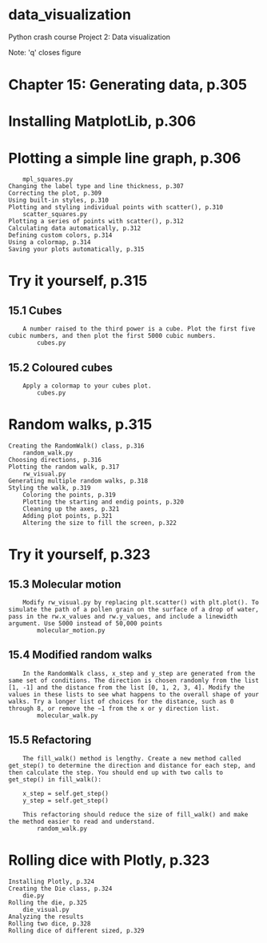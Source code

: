# data_visualization

Python crash course
Project 2: Data visualization

Note: 'q' closes figure

# Chapter 15: Generating data, p.305

# Installing MatplotLib, p.306
# Plotting a simple line graph, p.306
        mpl_squares.py
    Changing the label type and line thickness, p.307
    Correcting the plot, p.309
    Using built-in styles, p.310
    Plotting and styling individual points with scatter(), p.310
        scatter_squares.py
    Plotting a series of points with scatter(), p.312
    Calculating data automatically, p.312
    Defining custom colors, p.314
    Using a colormap, p.314
    Saving your plots automatically, p.315


# Try it yourself, p.315
## 15.1 Cubes
        A number raised to the third power is a cube. Plot the first five cubic numbers, and then plot the first 5000 cubic numbers.
            cubes.py
    
## 15.2 Coloured cubes
        Apply a colormap to your cubes plot.
            cubes.py


# Random walks, p.315
    Creating the RandomWalk() class, p.316
        random_walk.py
    Choosing directions, p.316
    Plotting the random walk, p.317
        rw_visual.py
    Generating multiple random walks, p.318
    Styling the walk, p.319
        Coloring the points, p.319
        Plotting the starting and endig points, p.320
        Cleaning up the axes, p.321
        Adding plot points, p.321
        Altering the size to fill the screen, p.322


# Try it yourself, p.323
## 15.3 Molecular motion
        Modify rw_visual.py by replacing plt.scatter() with plt.plot(). To simulate the path of a pollen grain on the surface of a drop of water, pass in the rw.x_values and rw.y_values, and include a linewidth argument. Use 5000 instead of 50,000 points
            molecular_motion.py
    
## 15.4 Modified random walks
        In the RandomWalk class, x_step and y_step are generated from the same set of conditions. The direction is chosen randomly from the list [1, -1] and the distance from the list [0, 1, 2, 3, 4]. Modify the values in these lists to see what happens to the overall shape of your walks. Try a longer list of choices for the distance, such as 0 through 8, or remove the −1 from the x or y direction list.
            molecular_walk.py
    
## 15.5 Refactoring
        The fill_walk() method is lengthy. Create a new method called get_step() to determine the direction and distance for each step, and then calculate the step. You should end up with two calls to get_step() in fill_walk():
        
        x_step = self.get_step()
        y_step = self.get_step()
        
        This refactoring should reduce the size of fill_walk() and make the method easier to read and understand.
            random_walk.py


# Rolling dice with Plotly, p.323
    Installing Plotly, p.324
    Creating the Die class, p.324
        die.py
    Rolling the die, p.325
        die_visual.py
    Analyzing the results
    Rolling two dice, p.328
    Rolling dice of different sized, p.329
    
